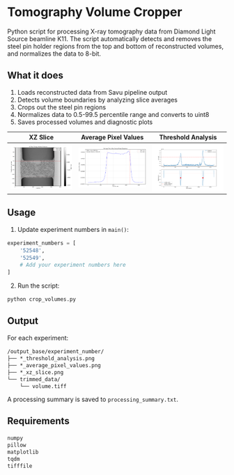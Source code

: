 # Tomography Volume Cropper

Python script for processing X-ray tomography data from Diamond Light Source beamline K11. The script automatically detects and removes the steel pin holder regions from the top and bottom of reconstructed volumes, and normalizes the data to 8-bit.

## What it does

1. Loads reconstructed data from Savu pipeline output
2. Detects volume boundaries by analyzing slice averages
3. Crops out the steel pin regions
4. Normalizes data to 0.5-99.5 percentile range and converts to uint8
5. Saves processed volumes and diagnostic plots

| XZ Slice | Average Pixel Values | Threshold Analysis |
|:-------------:|:-------------:|:-------------:|
| <img src="https://github.com/tristanmanchester/VolumeCrop/blob/main/images/example_xz_slice.png" width="300"> | <img src="https://github.com/tristanmanchester/VolumeCrop/blob/main/images/example_average_pixel_values.png" width="300"> | <img src="https://github.com/tristanmanchester/VolumeCrop/blob/main/images/example_threshold_analysis.png" width="300"> |

## Usage

1. Update experiment numbers in `main()`:
```python
experiment_numbers = [
    '52548',
    '52549',
    # Add your experiment numbers here
]
```

2. Run the script:
```bash
python crop_volumes.py
```

## Output

For each experiment:
```
/output_base/experiment_number/
├── *_threshold_analysis.png
├── *_average_pixel_values.png
├── *_xz_slice.png
└── trimmed_data/
    └── volume.tiff
```

A processing summary is saved to `processing_summary.txt`.

## Requirements

```
numpy
pillow
matplotlib
tqdm
tifffile
```
